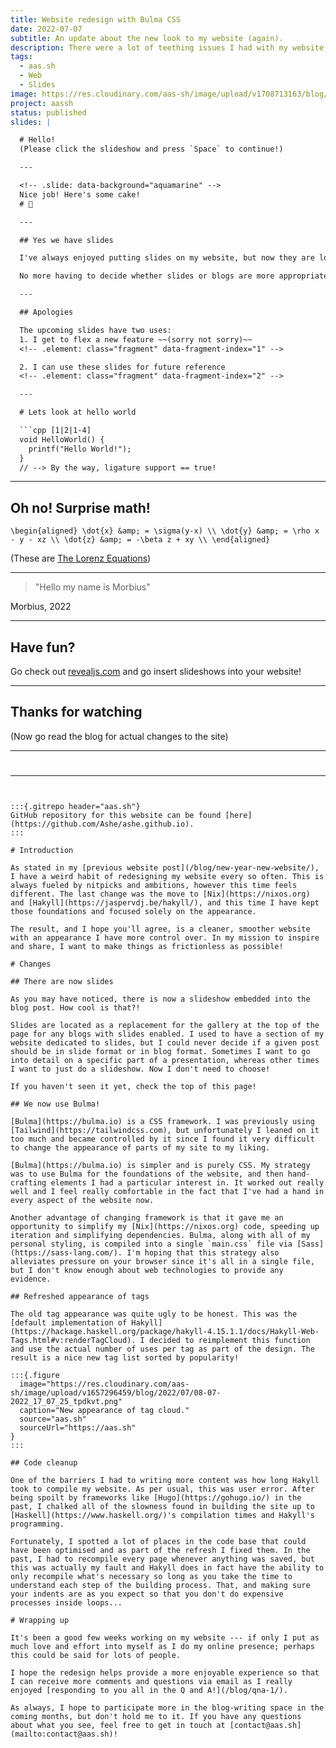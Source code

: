 ```yaml
---
title: Website redesign with Bulma CSS
date: 2022-07-07
subtitle: An update about the new look to my website (again).
description: There were a lot of teething issues I had with my website, and so I decided to start from scratch and redesign the appearance of my website using Bulma for common components.
tags:
  - aas.sh
  - Web
  - Slides
image: https://res.cloudinary.com/aas-sh/image/upload/v1708713163/blog/2022/07/ntst2z.png
project: aassh
status: published
slides: |

  # Hello!
  (Please click the slideshow and press `Space` to continue!)

  ---

  <!-- .slide: data-background="aquamarine" -->
  Nice job! Here's some cake!
  # 🍰

  ---

  ## Yes we have slides

  I've always enjoyed putting slides on my website, but now they are located conveniently as the same place as their related blog posts.

  No more having to decide whether slides or blogs are more appropriate!

  ---

  ## Apologies

  The upcoming slides have two uses:
  1. I get to flex a new feature ~~(sorry not sorry)~~
  <!-- .element: class="fragment" data-fragment-index="1" -->

  2. I can use these slides for future reference
  <!-- .element: class="fragment" data-fragment-index="2" -->

  ---

  # Lets look at hello world

  ```cpp [1|2|1-4]
  void HelloWorld() {
    printf("Hello World!");
  }
  // --> By the way, ligature support == true!
  ```

  ---

  ## Oh no! Surprise math!
  `\begin{aligned}
    \dot{x} &amp; = \sigma(y-x) \\
    \dot{y} &amp; = \rho x - y - xz \\
    \dot{z} &amp; = -\beta z + xy \\
  \end{aligned}`

  (These are [The Lorenz Equations](https://en.wikipedia.org/wiki/Lorenz_system))
  <!-- .element: class="fragment" data-fragment-index="1" -->

  ---

  <!-- .slide: data-background-image="https://c.tenor.com/Zrl5ACCRF6cAAAAC/morbius-sense.gif" -->
  > "Hello my name is Morbius"

  Morbius, 2022

  ---

  ## Have fun?

  Go check out [revealjs.com](https://revealjs.com) and go insert slideshows into your website!

  ---

  ## Thanks for watching
  (Now go read the blog for actual changes to the site)

  ---

  <!-- .slide: data-background-image="/assets/images/logo-splash.png" -->
#
---
```


:::{.gitrepo header="aas.sh"}
GitHub repository for this website can be found [here](https://github.com/Ashe/ashe.github.io).
:::

# Introduction

As stated in my [previous website post](/blog/new-year-new-website/), I have a weird habit of redesigning my website every so often. This is always fueled by nitpicks and ambitions, however this time feels different. The last change was the move to [Nix](https://nixos.org) and [Hakyll](https://jaspervdj.be/hakyll/), and this time I have kept those foundations and focused solely on the appearance.

The result, and I hope you'll agree, is a cleaner, smoother website  with an appearance I have more control over. In my mission to inspire and share, I want to make things as frictionless as possible!

# Changes

## There are now slides

As you may have noticed, there is now a slideshow embedded into the blog post. How cool is that?!

Slides are located as a replacement for the gallery at the top of the page for any blogs with slides enabled. I used to have a section of my website dedicated to slides, but I could never decide if a given post should be in slide format or in blog format. Sometimes I want to go into detail on a specific part of a presentation, whereas other times I want to just do a slideshow. Now I don't need to choose!

If you haven't seen it yet, check the top of this page!

## We now use Bulma!

[Bulma](https://bulma.io) is a CSS framework. I was previously using [Tailwind](https://tailwindcss.com), but unfortunately I leaned on it too much and became controlled by it since I found it very difficult to change the appearance of parts of my site to my liking.

[Bulma](https://bulma.io) is simpler and is purely CSS. My strategy was to use Bulma for the foundations of the website, and then hand-crafting elements I had a particular interest in. It worked out really well and I feel really comfortable in the fact that I've had a hand in every aspect of the website now.

Another advantage of changing framework is that it gave me an opportunity to simplify my [Nix](https://nixos.org) code, speeding up iteration and simplifying dependencies. Bulma, along with all of my personal styling, is compiled into a single `main.css` file via [Sass](https://sass-lang.com/). I'm hoping that this strategy also alleviates pressure on your browser since it's all in a single file, but I don't know enough about web technologies to provide any evidence.

## Refreshed appearance of tags

The old tag appearance was quite ugly to be honest. This was the [default implementation of Hakyll](https://hackage.haskell.org/package/hakyll-4.15.1.1/docs/Hakyll-Web-Tags.html#v:renderTagCloud). I decided to reimplement this function and use the actual number of uses per tag as part of the design. The result is a nice new tag list sorted by popularity!

:::{.figure
  image="https://res.cloudinary.com/aas-sh/image/upload/v1657296459/blog/2022/07/08-07-2022_17_07_25_tpdkvt.png"
  caption="New appearance of tag cloud."
  source="aas.sh"
  sourceUrl="https://aas.sh"
}
:::

## Code cleanup

One of the barriers I had to writing more content was how long Hakyll took to compile my website. As per usual, this was user error. After being spoilt by frameworks like [Hugo](https://gohugo.io/) in the past, I chalked all of the slowness found in building the site up to [Haskell](https://www.haskell.org/)'s compilation times and Hakyll's programming.

Fortunately, I spotted a lot of places in the code base that could have been optimised and as part of the refresh I fixed them. In the past, I had to recompile every page whenever anything was saved, but this was actually my fault and Hakyll does in fact have the ability to only recompile what's necessary so long as you take the time to understand each step of the building process. That, and making sure your indents are as you expect so that you don't do expensive processes inside loops...

# Wrapping up

It's been a good few weeks working on my website --- if only I put as much love and effort into myself as I do my online presence; perhaps this could be said for lots of people.

I hope the redesign helps provide a more enjoyable experience so that I can receive more comments and questions via email as I really enjoyed [responding to you all in the Q and A!](/blog/qna-1/).

As always, I hope to participate more in the blog-writing space in the coming months, but don't hold me to it. If you have any questions about what you see, feel free to get in touch at [contact@aas.sh](mailto:contact@aas.sh)!
